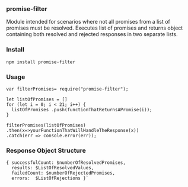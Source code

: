 ### promise-filter
Module intended for scenarios where not all promises from a list of promises must be resolved. Executes list of promises and returns object containing both resolved and rejected responses in two separate lists.

### Install
`npm install promise-filter`

### Usage

```
var filterPromises= require("promise-filter");

let listOfPromises = []
for (let i = 0; i < 21; i++) {
  listOfPromises .push(functionThatReturnsAPromise(i));
}

filterPromises(listOfPromises)
.then(x=>yourFunctionThatWillHandleTheResponse(x))
.catch(err => console.error(err));  
```

### Response Object Structure

```
{ successfulCount: $numberOfResolvedPromises,
  results: $ListOfResolvedValues,
  failedCount: $numberOfRejectedPromises,
  errors:  $ListOfRejections }`

```
